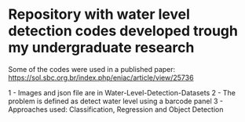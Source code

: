 # Repository with water level detection codes developed trough my undergraduate research

Some of the codes were used in a published paper: https://sol.sbc.org.br/index.php/eniac/article/view/25736

1 - Images and json file are in Water-Level-Detection-Datasets
2 - The problem is defined as detect water level using a barcode panel
3 - Approaches used: Classification, Regression and Object Detection
